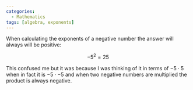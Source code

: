 ```yaml
---
categories:
  - Mathematics
tags: [algebra, exponents]
---
```


When calculating the exponents of a negative number the answer will always will
be positive:

$$
-5^2 = 25
$$

This confused me but it was because I was thinking of it in terms of
$-5 \cdot 5$ when in fact it is $-5 \cdot -5$ and when two negative numbers are
multiplied the product is always negative.
